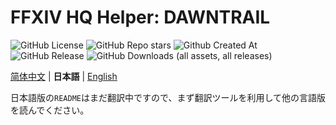 # FFXIV HQ Helper: DAWNTRAIL

![GitHub License](https://img.shields.io/github/license/InfSein/hqhelper-dawntrail?style=flat&logo=github) ![GitHub Repo stars](https://img.shields.io/github/stars/InfSein/hqhelper-dawntrail?style=flat&logo=github) ![Github Created At](https://img.shields.io/github/created-at/InfSein/hqhelper-dawntrail?style=flat&logo=github) <br>
![GitHub Release](https://img.shields.io/github/v/release/InfSein/hqhelper-dawntrail?style=flat&logo=github) ![GitHub Downloads (all assets, all releases)](https://img.shields.io/github/downloads/InfSein/hqhelper-dawntrail/total?style=flat&logo=github)

[简体中文](https://github.com/InfSein/hqhelper-dawntrail/blob/master/README-ZH.md) | **日本語** | [English](https://github.com/InfSein/hqhelper-dawntrail/blob/master/README-EN.md)

日本語版の`README`はまだ翻訳中ですので、まず翻訳ツールを利用して他の言語版を読んでください。